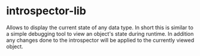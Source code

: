 # introspector-lib
Allows to display the current state of any data type. In short this is similar to a simple debugging tool to view an object's state during runtime. In addition any changes done to the introspector will be applied to the currently viewed object.
